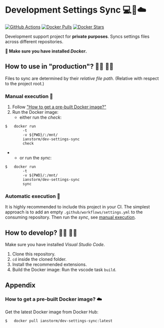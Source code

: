 # Development Settings Sync 💻🔄☁️

[![GitHub Actions](https://img.shields.io/endpoint.svg?url=https%3A%2F%2Factions-badge.atrox.dev%2FIanStorm%2Fdev-settings-sync%2Fbadge%3Fref%3Dmain&style=flat&label=build&logo=none)](https://actions-badge.atrox.dev/IanStorm/dev-settings-sync/goto?ref=main)
[![Docker Pulls](https://img.shields.io/docker/pulls/ianstorm/dev-settings-sync)](https://hub.docker.com/r/ianstorm/dev-settings-sync)
[![Docker Stars](https://img.shields.io/docker/stars/ianstorm/dev-settings-sync)](https://hub.docker.com/r/ianstorm/dev-settings-sync)

Development support project for **private purposes**.
Syncs settings files across different repositories.

**🐳 Make sure you have installed *Docker*.**


## How to use in "production"? 👨‍💼 👩‍💼

Files to sync are determined by their *relative file path*.
(Relative with respect to the project root.)


### Manual execution 🔧

1. Follow ["How to get a pre-built Docker image?"](#-how-to-get-a-pre-built-docker-image-☁️)
2. Run the Docker image:
	* either run the *check*:
```
$	docker run
		-t
		-v ${PWD}/:/mnt/
		ianstorm/dev-settings-sync
		check
```
*
	* or run the *sync*:
```
$	docker run
		-t
		-v ${PWD}/:/mnt/
		ianstorm/dev-settings-sync
		sync
```


### Automatic execution 🤖

It is highly recommended to include this project in your CI.
The simplest approach is to add an empty `.github/workflows/settings.yml` to the consuming repository.
Then run the *sync*, see [manual execution](#-manual-execution-🔧).


## How to develop? 👨‍💻 👩‍💻

Make sure you have installed *Visual Studio Code*.

1. Clone this repository.
2. `cd` inside the cloned folder.
2. Install the recommended extensions.
2. Build the Docker image: Run the vscode task `build`.


## Appendix


### How to get a pre-built Docker image? ☁️

Get the latest Docker image from Docker Hub:
```
$	docker pull ianstorm/dev-settings-sync:latest
```
